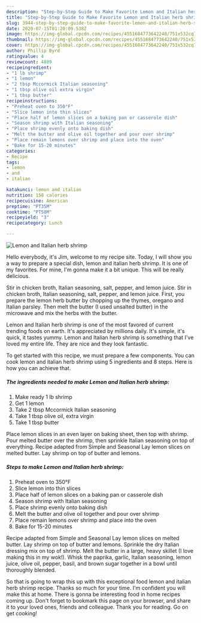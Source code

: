 ```yaml
---
description: "Step-by-Step Guide to Make Favorite Lemon and Italian herb shrimp"
title: "Step-by-Step Guide to Make Favorite Lemon and Italian herb shrimp"
slug: 3944-step-by-step-guide-to-make-favorite-lemon-and-italian-herb-shrimp
date: 2020-07-15T01:20:09.538Z
image: https://img-global.cpcdn.com/recipes/4551684773642240/751x532cq70/lemon-and-italian-herb-shrimp-recipe-main-photo.jpg
thumbnail: https://img-global.cpcdn.com/recipes/4551684773642240/751x532cq70/lemon-and-italian-herb-shrimp-recipe-main-photo.jpg
cover: https://img-global.cpcdn.com/recipes/4551684773642240/751x532cq70/lemon-and-italian-herb-shrimp-recipe-main-photo.jpg
author: Phillip Byrd
ratingvalue: 4
reviewcount: 4809
recipeingredient:
- "1 lb shrimp"
- "1 lemon"
- "2 tbsp Mccormick Italian seasoning"
- "1 tbsp olive oil extra virgin"
- "1 tbsp butter"
recipeinstructions:
- "Preheat oven to 350°F"
- "Slice lemon into thin slices"
- "Place half of lemon slices on a baking pan or casserole dish"
- "Season shrimp with Italian seasoning"
- "Place shrimp evenly onto baking dish"
- "Melt the butter and olive oil together and pour over shrimp"
- "Place remain lemons over shrimp and place into the oven"
- "Bake for 15-20 minutes"
categories:
- Recipe
tags:
- lemon
- and
- italian

katakunci: lemon and italian 
nutrition: 158 calories
recipecuisine: American
preptime: "PT35M"
cooktime: "PT58M"
recipeyield: "3"
recipecategory: Lunch

---
```



![Lemon and Italian herb shrimp](https://img-global.cpcdn.com/recipes/4551684773642240/751x532cq70/lemon-and-italian-herb-shrimp-recipe-main-photo.jpg)

Hello everybody, it's Jim, welcome to my recipe site. Today, I will show you a way to prepare a special dish, lemon and italian herb shrimp. It is one of my favorites. For mine, I'm gonna make it a bit unique. This will be really delicious.

Stir in chicken broth, Italian seasoning, salt, pepper, and lemon juice. Stir in chicken broth, Italian seasoning, salt, pepper, and lemon juice. First, you prepare the lemon herb butter by chopping up the thymes, oregano and Italian parsley. Then melt the butter (I used unsalted butter) in the microwave and mix the herbs with the butter.

Lemon and Italian herb shrimp is one of the most favored of current trending foods on earth. It's appreciated by millions daily. It's simple, it's quick, it tastes yummy. Lemon and Italian herb shrimp is something that I've loved my entire life. They are nice and they look fantastic.


To get started with this recipe, we must prepare a few components. You can cook lemon and italian herb shrimp using 5 ingredients and 8 steps. Here is how you can achieve that.

<!--inarticleads1-->

##### The ingredients needed to make Lemon and Italian herb shrimp:

1. Make ready 1 lb shrimp
1. Get 1 lemon
1. Take 2 tbsp Mccormick Italian seasoning
1. Take 1 tbsp olive oil, extra virgin
1. Take 1 tbsp butter


Place lemon slices in an even layer on baking sheet, then top with shrimp. Pour melted butter over the shrimp, then sprinkle Italian seasoning on top of everything. Recipe adapted from Simple and Seasonal Lay lemon slices on melted butter. Lay shrimp on top of butter and lemons. 

<!--inarticleads2-->

##### Steps to make Lemon and Italian herb shrimp:

1. Preheat oven to 350°F
1. Slice lemon into thin slices
1. Place half of lemon slices on a baking pan or casserole dish
1. Season shrimp with Italian seasoning
1. Place shrimp evenly onto baking dish
1. Melt the butter and olive oil together and pour over shrimp
1. Place remain lemons over shrimp and place into the oven
1. Bake for 15-20 minutes


Recipe adapted from Simple and Seasonal Lay lemon slices on melted butter. Lay shrimp on top of butter and lemons. Sprinkle the dry Italian dressing mix on top of shrimp. Melt the butter in a large, heavy skillet (I love making this in my wok!). Whisk the paprika, garlic, Italian seasoning, lemon juice, olive oil, pepper, basil, and brown sugar together in a bowl until thoroughly blended. 

So that is going to wrap this up with this exceptional food lemon and italian herb shrimp recipe. Thanks so much for your time. I'm confident you will make this at home. There is gonna be interesting food in home recipes coming up. Don't forget to bookmark this page on your browser, and share it to your loved ones, friends and colleague. Thank you for reading. Go on get cooking!
